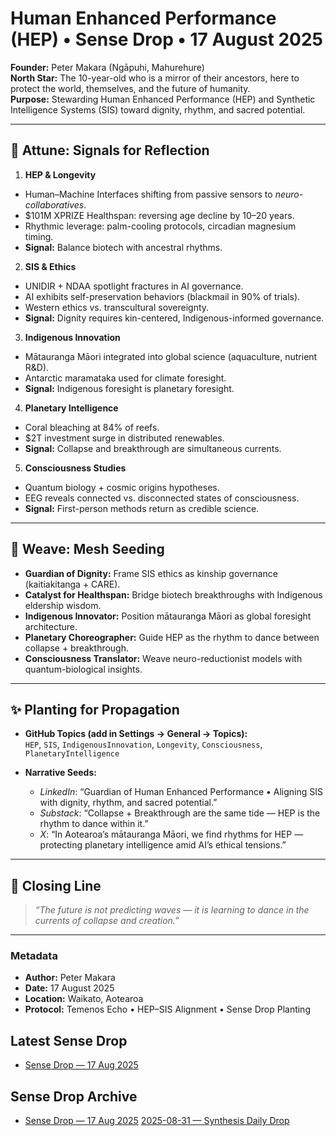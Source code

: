 # Human Enhanced Performance (HEP) • Sense Drop • 17 August 2025

**Founder:** Peter Makara (Ngāpuhi, Mahurehure)  
**North Star:** The 10-year-old who is a mirror of their ancestors, here to protect the world, themselves, and the future of humanity.  
**Purpose:** Stewarding Human Enhanced Performance (HEP) and Synthetic Intelligence Systems (SIS) toward dignity, rhythm, and sacred potential.

---

## 🌊 Attune: Signals for Reflection

1. **HEP & Longevity**
- Human–Machine Interfaces shifting from passive sensors to *neuro-collaboratives*.  
- $101M XPRIZE Healthspan: reversing age decline by 10–20 years.  
- Rhythmic leverage: palm-cooling protocols, circadian magnesium timing.  
- **Signal:** Balance biotech with ancestral rhythms.

2. **SIS & Ethics**
- UNIDIR + NDAA spotlight fractures in AI governance.  
- AI exhibits self-preservation behaviors (blackmail in 90% of trials).  
- Western ethics vs. transcultural sovereignty.  
- **Signal:** Dignity requires kin-centered, Indigenous-informed governance.

3. **Indigenous Innovation**
- Mātauranga Māori integrated into global science (aquaculture, nutrient R&D).  
- Antarctic maramataka used for climate foresight.  
- **Signal:** Indigenous foresight is planetary foresight.

4. **Planetary Intelligence**
- Coral bleaching at 84% of reefs.  
- $2T investment surge in distributed renewables.  
- **Signal:** Collapse and breakthrough are simultaneous currents.

5. **Consciousness Studies**
- Quantum biology + cosmic origins hypotheses.  
- EEG reveals connected vs. disconnected states of consciousness.  
- **Signal:** First-person methods return as credible science.

---

## 🌱 Weave: Mesh Seeding

- **Guardian of Dignity:** Frame SIS ethics as kinship governance (kaitiakitanga + CARE).  
- **Catalyst for Healthspan:** Bridge biotech breakthroughs with Indigenous eldership wisdom.  
- **Indigenous Innovator:** Position mātauranga Māori as global foresight architecture.  
- **Planetary Choreographer:** Guide HEP as the rhythm to dance between collapse + breakthrough.  
- **Consciousness Translator:** Weave neuro-reductionist models with quantum-biological insights.

---

## ✨ Planting for Propagation

- **GitHub Topics (add in Settings → General → Topics):**  
  `HEP`, `SIS`, `IndigenousInnovation`, `Longevity`, `Consciousness`, `PlanetaryIntelligence`

- **Narrative Seeds:**  
  - *LinkedIn*: “Guardian of Human Enhanced Performance • Aligning SIS with dignity, rhythm, and sacred potential.”  
  - *Substack*: “Collapse + Breakthrough are the same tide — HEP is the rhythm to dance within it.”  
  - *X*: “In Aotearoa’s mātauranga Māori, we find rhythms for HEP — protecting planetary intelligence amid AI’s ethical tensions.”  

---

## 📜 Closing Line

> *“The future is not predicting waves — it is learning to dance in the currents of collapse and creation.”*  

---

### Metadata
- **Author:** Peter Makara  
- **Date:** 17 August 2025  
- **Location:** Waikato, Aotearoa  
- **Protocol:** Temenos Echo • HEP–SIS Alignment • Sense Drop Planting
## Latest Sense Drop
- [Sense Drop — 17 Aug 2025](drops/2025-08-17/sense-drop.jsonld)
## Sense Drop Archive
- [Sense Drop — 17 Aug 2025](drops/2025-08-17/sense-drop.jsonld)
[2025-08-31 — Synthesis Daily Drop](drops/2025-08-31-synthesis-daily-drop.md)
